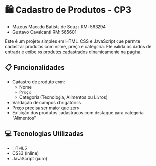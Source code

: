 # 🛍️ Cadastro de Produtos - CP3

- Mateus Macedo Batista de Souza RM: 563294
- Gustavo Cavalcanti RM: 565601


Este é um projeto simples em HTML, CSS e JavaScript que permite cadastrar produtos com nome, preço e categoria. Ele valida os dados de entrada e exibe os produtos cadastrados dinamicamente na página.

## 📋 Funcionalidades

- Cadastro de produto com:
  - Nome
  - Preço
  - Categoria (Tecnologia, Alimentos ou Livros)
- Validação de campos obrigatórios
- Preço precisa ser maior que zero
- Exibição dos produtos cadastrados com destaque para categoria "Alimentos"

## 💻 Tecnologias Utilizadas

- HTML5
- CSS3 (inline)
- JavaScript (puro)


